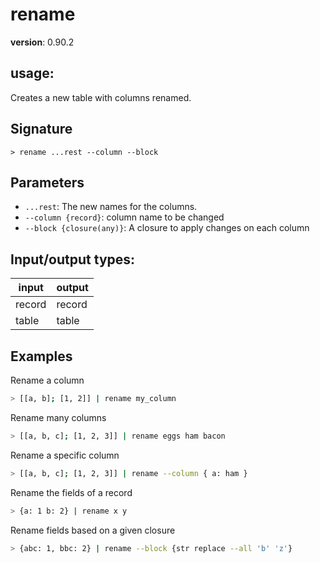 # rename

**version**: 0.90.2

## **usage**:

Creates a new table with columns renamed.

## Signature

`> rename ...rest --column --block`

## Parameters

- `...rest`: The new names for the columns.
- `--column {record}`: column name to be changed
- `--block {closure(any)}`: A closure to apply changes on each column

## Input/output types:

| input  | output |
| ------ | ------ |
| record | record |
| table  | table  |

## Examples

Rename a column

```bash
> [[a, b]; [1, 2]] | rename my_column
```

Rename many columns

```bash
> [[a, b, c]; [1, 2, 3]] | rename eggs ham bacon
```

Rename a specific column

```bash
> [[a, b, c]; [1, 2, 3]] | rename --column { a: ham }
```

Rename the fields of a record

```bash
> {a: 1 b: 2} | rename x y
```

Rename fields based on a given closure

```bash
> {abc: 1, bbc: 2} | rename --block {str replace --all 'b' 'z'}
```
